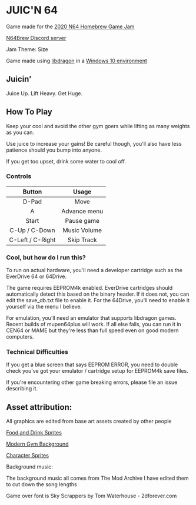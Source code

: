 # JUIC'N 64

Game made for the [2020 N64 Homebrew Game Jam](https://www.youtube.com/watch?v=10kX9DwDTog)

[N64Brew Discord server](https://discord.gg/WqFgNWf)

Jam Theme: Size

Game made using [libdragon](https://github.com/DragonMinded/libdragon) in a [Windows 10 environment](https://github.com/N64-tools/cmake-demo-rom)


## Juicin'

Juice Up.
Lift Heavy.
Get Huge.


## How To Play

Keep your cool and avoid the other gym goers while lifting as many weights as you can.

Use juice to increase your gains! Be careful though, you'll also have less patience should you bump into anyone.

If you get too upset, drink some water to cool off.

### Controls
|     Button       |      Usage      |
|:----------------:|:---------------:|
| D-Pad            | Move            |
| A                | Advance menu    |
| Start            | Pause game      |
| C-Up / C-Down    | Music Volume    |
| C-Left / C-Right | Skip Track      |


### Cool, but how do I run this?

To run on actual hardware, you'll need a developer cartridge such as the EverDrive 64 or 64Drive.

The game requires EEPROM4k enabled. EverDrive cartridges should automatically detect this based on the binary header. If it does not, you can edit the save_db.txt file to enable it. For the 64Drive, you'll need to enable it yourself via the menu I believe.

For emulation, you'll need an emulator that supports libdragon games. Recent builds of mupen64plus will work. If all else fails, you can run it in CEN64 or MAME but they're less than full speed even on good modern computers.


### Technical Difficulties

If you get a blue screen that says EEPROM ERROR, you need to double check you've got your emulator / cartridge setup for EEPROM4k save files.

If you're encountering other game breaking errors, please file an issue describing it.

## Asset attribution:
All graphics are edited from base art assets created by other people

[Food and Drink Sprites](https://vectorpixelstar.itch.io/)

[Modern Gym Background](https://limezu.itch.io/)

[Character Sprites](https://opengameart.org/users/chasersgaming)

Background music:

The background music all comes from The Mod Archive
I have edited them to cut down the song lengths

Game over font is Sky Scrappers by Tom Waterhouse - 2dforever.com
